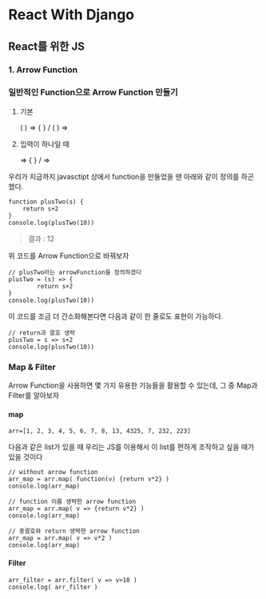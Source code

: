 
# React With Django
## React를 위한 JS
### 1. Arrow Function

### 일반적인 Function으로 Arrow Function 만들기
1. 기본
    
	( ) => { } / ( ) =>

2. 입력이 하나일 때 

	=> { } / =>


우리가 지금까지 javasctipt 상에서 function을 만들었을 땐 아래와 같이 정의를 하곤 했다.

    function plusTwo(s) {
    	return s+2
    } 
    console.log(plusTwo(10))

> 결과 : 
>12

위 코드를 Arrow Function으로 바꿔보자

    // plusTwo라는 arrowFunction을 정의하겠다
    plusTwo = (s) => {
    		return s+2
    } 
    console.log(plusTwo(10))

이 코드를 조금 더 간소화해본다면 다음과 같이 한 줄로도 표현이 가능하다.

    // return과 괄호 생략
    plusTwo = s => s+2
    console.log(plusTwo(10))

### Map & Filter
Arrow Function을 사용하면 몇 가지 유용한 기능들을 활용할 수 있는데,
그 중 Map과 Filter를 알아보자
#### map

    arr=[1, 2, 3, 4, 5, 6, 7, 8, 13, 4325, 7, 232, 223]

다음과 같은 list가 있을 때 
우리는 JS를 이용해서 이 list를 편하게 조작하고 싶을 때가 있을 것이다

    // without arrow function
    arr_map = arr.map( function(v) {return v*2} )
    console.log(arr_map)

    // function 이름 생략한 arrow function
    arr_map = arr.map( v => {return v*2} )
    console.log(arr_map)

	// 중괄호와 return 생략한 arrow function
    arr_map = arr.map( v => v*2 )
    console.log(arr_map)


#### Filter

    arr_filter = arr.filter( v => v>10 )
    console.log( arr_filter )


